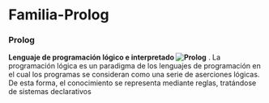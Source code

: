 # Familia-Prolog
### Prolog
**Lenguaje de programación lógico e interpretado ![Prolog](https://www.ecured.cu/Prolog_(lenguaje_de_programaci%C3%B3n))**  . La programación lógica es un paradigma de los lenguajes de programación en el cual los programas se consideran como una serie de aserciones lógicas. De esta forma, el conocimiento se representa mediante reglas, tratándose de sistemas declarativos
